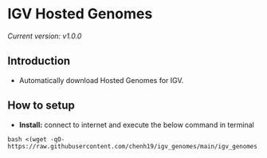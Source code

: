 # IGV Hosted Genomes
*Current version: v1.0.0*

## Introduction
- Automatically download Hosted Genomes for IGV.

## How to setup
- **Install:** connect to internet and execute the below command in terminal  
```
bash <(wget -qO- https://raw.githubusercontent.com/chenh19/igv_genomes/main/igv_genomes.sh)
```
